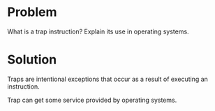# Problem
What is a trap instruction? Explain its use in operating systems.
# Solution
Traps are intentional exceptions that occur as a result of executing an instruction.

Trap can get some service provided by operating systems.


